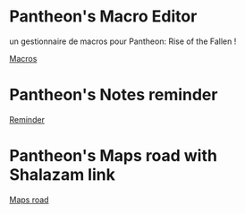 # Pantheon's Macro Editor

un gestionnaire de macros pour Pantheon: Rise of the Fallen !

[Macros](https://penflam.github.io/HtmlMacroEditor)

# Pantheon's Notes reminder

[Reminder](https://penflam.github.io/HtmlMacroEditor/questsreminder.html)

# Pantheon's Maps road with Shalazam link

[Maps road](https://penflam.github.io/HtmlMacroEditor/mapping.html)

